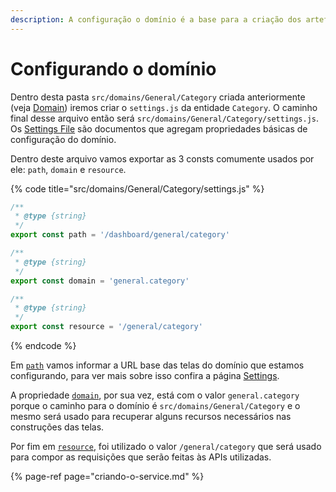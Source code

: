 ```yaml
---
description: A configuração o domínio é a base para a criação dos artefatos do domínio
---
```


# Configurando o domínio

Dentro desta pasta `src/domains/General/Category`  criada anteriormente \(veja [Domain](../como-utilizar/domain.md)\) iremos criar o `settings.js` da entidade `Category`. O caminho final desse arquivo então será `src/domains/General/Category/settings.js`. Os [Settings File](../como-utilizar/settings.md) são documentos que agregam propriedades básicas de configuração do domínio.

Dentro deste arquivo vamos exportar as 3 consts comumente usados por ele: `path`, `domain` e `resource`. 

{% code title="src/domains/General/Category/settings.js" %}
```javascript
/**
 * @type {string}
 */
export const path = '/dashboard/general/category'

/**
 * @type {string}
 */
export const domain = 'general.category'

/**
 * @type {string}
 */
export const resource = '/general/category'

```
{% endcode %}

Em [`path`](../como-utilizar/settings.md#path) vamos informar a URL base das telas do domínio que estamos configurando, para ver mais sobre isso confira a página [Settings](../como-utilizar/settings.md#path).

A propriedade [`domain`](../como-utilizar/settings.md#domain), por sua vez,  está com o valor `general.category` porque o caminho para o domínio é `src/domains/General/Category` e o mesmo será usado para recuperar alguns recursos necessários nas construções das telas.

Por fim em [`resource`](../como-utilizar/settings.md#resource), foi utilizado o valor `/general/category` que será usado para compor as requisições que serão feitas às APIs utilizadas.

{% page-ref page="criando-o-service.md" %}




